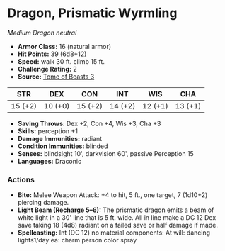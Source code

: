 # Dragon, Prismatic Wyrmling

*Medium* *Dragon* *neutral*

- **Armor Class:** 16 (natural armor)
- **Hit Points:** 39 (6d8+12)
- **Speed:** walk 30 ft. climb 15 ft.
- **Challenge Rating:** 2
- **Source:** [Tome of Beasts 3](https://koboldpress.com/kpstore/product/tome-of-beasts-2-for-5th-edition/)

| STR | DEX | CON | INT | WIS | CHA |
| --- | --- | --- | --- | --- | --- |
| 15 (+2) | 10 (+0) | 15 (+2) | 14 (+2) | 12 (+1) | 13 (+1) |

- **Saving Throws**: Dex +2, Con +4, Wis +3, Cha +3
- **Skills:** perception +1
- **Damage Immunities:** radiant
- **Condition Immunities:** blinded
- **Senses:** blindsight 10', darkvision 60', passive Perception 15
- **Languages:** Draconic
### Actions
- **Bite:** Melee Weapon Attack: +4 to hit, 5 ft., one target, 7 (1d10+2) piercing damage.
- **Light Beam (Recharge 5–6):** The prismatic dragon emits a beam of white light in a 30' line that is 5 ft. wide. All in line make a DC 12 Dex save taking 18 (4d8) radiant on a failed save or half damage if made.
- **Spellcasting:** Int (DC 12) no material components: At will: dancing lights1/day ea: charm person color spray
